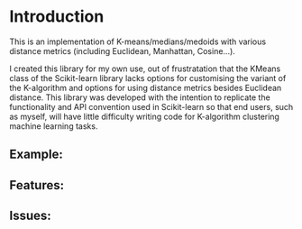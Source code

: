 # Introduction
This is an implementation of K-means/medians/medoids with various distance metrics (including Euclidean, Manhattan, Cosine...).

I created this library for my own use, out of frustratation that the KMeans class of the Scikit-learn library lacks options for customising the variant of the K-algorithm and options for using distance metrics besides Euclidean distance. This library was developed with the intention to replicate the functionality and API convention used in Scikit-learn so that end users, such as myself, will have little difficulty writing code for K-algorithm clustering machine learning tasks.

## Example:


## Features:


## Issues:
